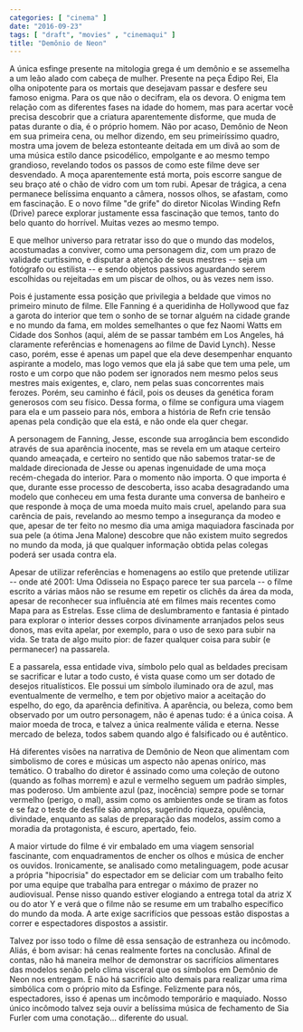 ```yaml
---
categories: [ "cinema" ]
date: "2016-09-23"
tags: [ "draft", "movies" , "cinemaqui" ]
title: "Demônio de Neon"
---
```

A única esfinge presente na mitologia grega é um demônio e se assemelha
a um leão alado com cabeça de mulher. Presente na peça Édipo Rei,
Ela olha onipotente para os mortais que desejavam passar e desfere seu
famoso enigma. Para os que não o decifram, ela os devora. O enigma tem
relação com as diferentes fases na idade do homem, mas para acertar
você precisa descobrir que a criatura aparentemente disforme, que muda
de patas durante o dia, é o próprio homem. Não por acaso, Demônio
de Neon em sua primeira cena, ou melhor dizendo, em seu primeiríssimo
quadro, mostra uma jovem de beleza estonteante deitada em um divã ao
som de uma música estilo dance psicodélico, empolgante e ao mesmo
tempo grandioso, revelando todos os passos de como este filme deve ser
desvendado. A moça aparentemente está morta, pois escorre sangue de seu
braço até o chão de vidro com um tom rubi. Apesar de trágica, a cena
permanece belíssima enquanto a câmera, nossos olhos, se afastam, como
em fascinação. E o novo filme "de grife" do diretor Nicolas Winding
Refn (Drive) parece explorar justamente essa fascinação que temos,
tanto do belo quanto do horrível. Muitas vezes ao mesmo tempo.

E que melhor universo para retratar isso do que o mundo das modelos,
acostumadas a conviver, como uma personagem diz, com um prazo de validade
curtíssimo, e disputar a atenção de seus mestres -- seja um fotógrafo
ou estilista -- e sendo objetos passivos aguardando serem escolhidas ou
rejeitadas em um piscar de olhos, ou às vezes nem isso.

Pois é justamente essa posição que privilegia a beldade que vimos no
primeiro minuto de filme. Elle Fanning é a queridinha de Hollywood que
faz a garota do interior que tem o sonho de se tornar alguém na cidade
grande e no mundo da fama, em moldes semelhantes o que fez Naomi Watts
em Cidade dos Sonhos (aqui, além de se passar também em Los Angeles,
há claramente referências e homenagens ao filme de David Lynch). Nesse
caso, porém, esse é apenas um papel que ela deve desempenhar enquanto
aspirante a modelo, mas logo vemos que ela já sabe que tem uma pele,
um rosto e um corpo que não podem ser ignorados nem mesmo pelos seus
mestres mais exigentes, e, claro, nem pelas suas concorrentes mais
ferozes. Porém, seu caminho é fácil, pois os deuses da genética foram
generosos com seu físico. Dessa forma, o filme se configura uma viagem
para ela e um passeio para nós, embora a história de Refn crie tensão
apenas pela condição que ela está, e não onde ela quer chegar.

A personagem de Fanning, Jesse, esconde sua arrogância bem escondido
através de sua aparência inocente, mas se revela em um ataque certeiro
quando ameaçada, e certeiro no sentido que não sabemos tratar-se
de maldade direcionada de Jesse ou apenas ingenuidade de uma moça
recém-chegada do interior. Para o momento não importa. O que importa
é que, durante esse processo de descoberta, isso acaba desagradando
uma modelo que conheceu em uma festa durante uma conversa de banheiro e
que responde à moça de uma moeda muito mais cruel, apelando para sua
carência de pais, revelando ao mesmo tempo a insegurança da modeo e
que, apesar de ter feito no mesmo dia uma amiga maquiadora fascinada
por sua pele (a ótima Jena Malone) descobre que não existem muito
segredos no mundo da moda, já que qualquer informação obtida pelas
colegas poderá ser usada contra ela.

Apesar de utilizar referências e homenagens ao estilo que pretende
utilizar -- onde até 2001: Uma Odisseia no Espaço parece ter sua parcela
-- o filme escrito a várias mãos não se resume em repetir os clichês
da área da moda, apesar de reconhecer sua influência até em filmes
mais recentes como Mapa para as Estrelas. Esse clima de deslumbramento
e fantasia é pintado para explorar o interior desses corpos divinamente
arranjados pelos seus donos, mas evita apelar, por exemplo, para o uso de
sexo para subir na vida. Se trata de algo muito pior: de fazer qualquer
coisa para subir (e permanecer) na passarela.

E a passarela, essa entidade viva, símbolo pelo qual as beldades precisam
se sacrificar e lutar a todo custo, é vista quase como um ser dotado de
desejos ritualísticos. Ele possui um símbolo iluminado ora de azul,
mas eventualmente de vermelho, e tem por objetivo maior a aceitação
do espelho, do ego, da aparência definitiva. A aparência, ou beleza,
como bem observado por um outro personagem, não é apenas tudo: é
a única coisa. A maior moeda de troca, e talvez a única realmente
válida e eterna. Nesse mercado de beleza, todos sabem quando algo é
falsificado ou é autêntico.

Há diferentes visões na narrativa de Demônio de Neon que alimentam
com simbolismo de cores e músicas um aspecto não apenas onírico, mas
temático. O trabalho do diretor é assinado como uma coleção de outono
(quando as folhas morrem) e azul e vermelho seguem um padrão simples,
mas poderoso. Um ambiente azul (paz, inocência) sempre pode se tornar
vermelho (perigo, o mal), assim como os ambientes onde se tiram as fotos
e se faz o teste de desfile são amplos, sugerindo riqueza, opulência,
divindade, enquanto as salas de preparação das modelos, assim como a
moradia da protagonista, é escuro, apertado, feio.

A maior virtude do filme é vir embalado em uma viagem sensorial
fascinante, com enquadramentos de encher os olhos e música de encher
os ouvidos. Ironicamente, se analisado como metalinguagem, pode acusar
a própria "hipocrisia" do espectador em se deliciar com um trabalho
feito por uma equipe que trabalha para entregar o máximo de prazer no
audiovisual. Pense nisso quando estiver elogiando a entrega total da
atriz X ou do ator Y e verá que o filme não se resume em um trabalho
específico do mundo da moda. A arte exige sacrifícios que pessoas
estão dispostas a correr e espectadores dispostos a assistir.

Talvez por isso todo o filme dê essa sensação de estranheza  ou
incômodo. Aliás, é bom avisar: há cenas realmente fortes na
conclusão. Afinal de contas, não há maneira melhor de demonstrar
os sacrifícios alimentares das modelos senão pelo clima visceral que
os símbolos em Demônio de Neon nos entregam. E não há sacrifício
alto demais para realizar uma rima simbólica com o próprio mito
da Esfinge. Felizmente para nós, espectadores, isso é apenas um
incômodo temporário e maquiado. Nosso único incômodo talvez
seja ouvir a belíssima música de fechamento de Sia Furler com uma
conotação... diferente do usual.
